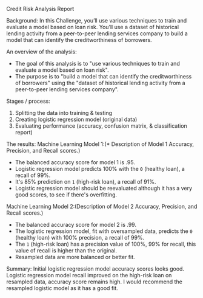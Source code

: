 Credit Risk Analysis Report

Background: In this Challenge, you’ll use various techniques to train and evaluate a model based on loan risk. You’ll use a dataset of historical lending activity from a peer-to-peer lending services company to build a model that can identify the creditworthiness of borrowers.

An overview of the analysis:
  - The goal of this analysis is to "use various techniques to train and evaluate a model based on loan risk".
  - The purpose is to "build a model that can identify the creditworthiness of borrowers" using the "dataset of historical lending activity from a peer-to-peer lending services company". 

Stages / process:
1. Splitting the data into training & testing
2. Creating logistic regression model (original data)
3. Evaluating performance (accuracy, confusion matrix, & classification report)

The results: 
 Machine Learning Model 1:(* Description of Model 1 Accuracy, Precision, and Recall scores.)
  - The balanced accuracy score for model 1 is .95. 
  - Logistic regression model predicts 100% with the `0` (healthy loan), a recall of 99%. 
  - It's 85% prediction on `1` (high-risk loan), a recall of 91%. 
  - Logistic regression model should be reevaluated although it has a very good scores, to see if there's overfitting. 

Machine Learning Model 2:(Description of Model 2 Accuracy, Precision, and Recall scores.)
   - The balanced accuracy score for model 2 is .99.
   - The logistic regression model, fit with oversampled data, predicts the `0` (healthy loan) with 100% precision, a recall of 99%. 
   - The `1` (high-risk loan) has a precision value of 100%, 99% for recall, this value of recall is higher than the original. 
   - Resampled data are more balanced or better fit. 

Summary: 
   Initial logistic regression model accuracy scores looks good. Logistic regression model recall improved on the high-risk loan on resampled data, accuracy score remains high. I would recommend the resampled logistic model as it has a good fit.
